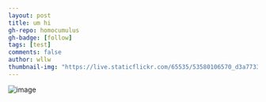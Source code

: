 ```yaml
---
layout: post
title: um hi
gh-repo: homocumulus
gh-badge: [follow]
tags: [test]
comments: false
author: wllw
thumbnail-img: "https://live.staticflickr.com/65535/53580106570_d3a773364e_k.jpg"
---
```


![image](https://live.staticflickr.com/65535/53580106570_d3a773364e_k.jpg)
